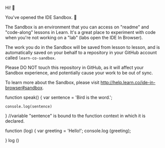 Hi! 👋

You've opened the IDE Sandbox. 🎉

The Sandbox is an environment that you can access on "readme" and "code-along" lessons in Learn. It's a great place to experiment with code when you're not working on a "lab" (labs open the IDE In Browser).

The work you do in the Sandbox will be saved from lesson to lesson, and is automatically saved on your behalf to a repository in your GitHub account called `learn-co-sandbox`.

Please DO NOT touch this repository in GitHub, as it will affect your Sandbox experience, and potentially cause your work to be out of sync.

To learn more about the Sandbox, please visit http://help.learn.co/ide-in-browser#sandbox.



function speak() {
    var sentence = 'Bird is the word.';
    
    console.log(sentence)
} //variable "sentence" is bound to the function context in which it is declared.

function (log) {
  var greeting = 'Hello!';
  console.log (greeting);
  
}
log ()